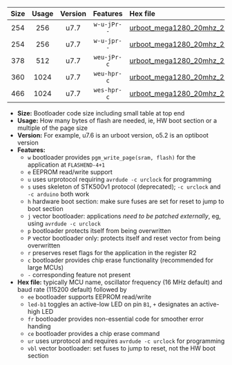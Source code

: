 |Size|Usage|Version|Features|Hex file|
|:-:|:-:|:-:|:-:|:--|
|254|256|u7.7|`w-u-jPr--`|[urboot_mega1280_20mhz_250000bps_led+b7_ur_vbl.hex](https://raw.githubusercontent.com/stefanrueger/urboot.hex/main/boards/mega1280/fcpu_20mhz/250000_bps/urboot_mega1280_20mhz_250000bps_led+b7_ur_vbl.hex)|
|254|256|u7.7|`w-u-jpr--`|[urboot_mega1280_20mhz_250000bps_led+b7_fr_ur_vbl.hex](https://raw.githubusercontent.com/stefanrueger/urboot.hex/main/boards/mega1280/fcpu_20mhz/250000_bps/urboot_mega1280_20mhz_250000bps_led+b7_fr_ur_vbl.hex)|
|378|512|u7.7|`weu-jPr-c`|[urboot_mega1280_20mhz_250000bps_ee_led+b7_fr_ce_ur_vbl.hex](https://raw.githubusercontent.com/stefanrueger/urboot.hex/main/boards/mega1280/fcpu_20mhz/250000_bps/urboot_mega1280_20mhz_250000bps_ee_led+b7_fr_ce_ur_vbl.hex)|
|360|1024|u7.7|`weu-hpr-c`|[urboot_mega1280_20mhz_250000bps_ee_led+b7_fr_ce_ur.hex](https://raw.githubusercontent.com/stefanrueger/urboot.hex/main/boards/mega1280/fcpu_20mhz/250000_bps/urboot_mega1280_20mhz_250000bps_ee_led+b7_fr_ce_ur.hex)|
|466|1024|u7.7|`wes-hpr-c`|[urboot_mega1280_20mhz_250000bps_ee_led+b7_fr_ce.hex](https://raw.githubusercontent.com/stefanrueger/urboot.hex/main/boards/mega1280/fcpu_20mhz/250000_bps/urboot_mega1280_20mhz_250000bps_ee_led+b7_fr_ce.hex)|

- **Size:** Bootloader code size including small table at top end
- **Usage:** How many bytes of flash are needed, ie, HW boot section or a multiple of the page size
- **Version:** For example, u7.6 is an urboot version, o5.2 is an optiboot version
- **Features:**
  + `w` bootloader provides `pgm_write_page(sram, flash)` for the application at `FLASHEND-4+1`
  + `e` EEPROM read/write support
  + `u` uses urprotocol requiring `avrdude -c urclock` for programming
  + `s` uses skeleton of STK500v1 protocol (deprecated); `-c urclock` and `-c arduino` both work
  + `h` hardware boot section: make sure fuses are set for reset to jump to boot section
  + `j` vector bootloader: applications *need to be patched externally*, eg, using `avrdude -c urclock`
  + `p` bootloader protects itself from being overwritten
  + `P` vector bootloader only: protects itself and reset vector from being overwritten
  + `r` preserves reset flags for the application in the register R2
  + `c` bootloader provides chip erase functionality (recommended for large MCUs)
  + `-` corresponding feature not present
- **Hex file:** typically MCU name, oscillator frequency (16 MHz default) and baud rate (115200 default) followed by
  + `ee` bootloader supports EEPROM read/write
  + `led-b1` toggles an active-low LED on pin `B1`, `+` designates an active-high LED
  + `fr` bootloader provides non-essential code for smoother error handing
  + `ce` bootloader provides a chip erase command
  + `ur` uses urprotocol and requires `avrdude -c urclock` for programming
  + `vbl` vector bootloader: set fuses to jump to reset, not the HW boot section

